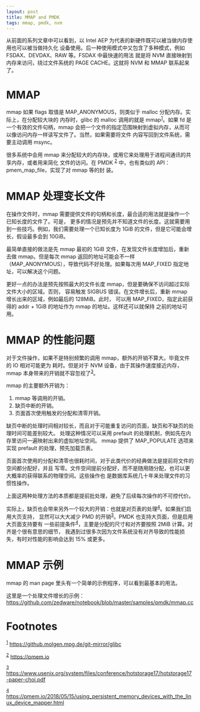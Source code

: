 ```yaml
---
layout: post
title: MMAP and PMDK
tags: mmap, pmdk, nvm
---
```


从前面的系列文章中可以看到，以 Intel AEP 为代表的新硬件既可以被当做内存使用也可以被当做持久化
设备使用。后一种使用模式中又包含了多种模式，例如 FSDAX、DEVDAX、RAW 等。FSDAX 中最快速的用法
就是将 NVM 直接映射到内存来访问，绕过文件系统的 PAGE CACHE。这就将 NVM 和 MMAP 联系起来了。

<a id="org219dab3"></a>

# MMAP

mmap 如果 flags 取值是 MAP\_ANONYMOUS，则类似于 malloc 分配内存。实际上，在分配较大块的
内存时，glibc 的 malloc 调用的就是 mmap<sup><a id="fnr.1" class="footref" href="#fn.1">1</a></sup>。如果 fd 是一个有效的文件句柄，mmap 
会把一个文件的指定范围映射到虚拟内存，从而可以像访问内存一样读写文件了。当然，如果需要将文件
内容写回到文件系统，需要主动调用 msync。

很多系统中会用 mmap 来分配较大的内存块，或用它来处理用于进程间通讯的共享内存，或者用来简化
文件的访问。在 PMDK <sup><a id="fnr.2" class="footref" href="#fn.2">2</a></sup> 中，也有类似的 API：pmem\_map\_file，实现了对 mmap 等的封
装。


<a id="orgb3d06f1"></a>

# MMAP 处理变长文件

在操作文件时，mmap 需要提供文件的句柄和长度，最合适的用法就是操作一个已知长度的文件了。可是，
更多的情况是预先并不知道文件的长度。这就需要用到一些技巧。例如，我们需要处理一个已知长度为
1GiB 的文件，但是它可能会增长，假设最多会到 10GiB。

最简单直接的做法是先 mmap 最初的 1GiB 文件，在发现文件长度增加后，重新去做 mmap。但是每次
mmap 返回的地址可能会不一样（MAP\_ANONYMOUS），导致代码不好处理。如果每次用 MAP\_FIXED 
指定地址，可以解决这个问题。

更好一点的办法是预先按照最大的文件长度 mmap，但是要确保不访问超过实际文件大小的区域。否则，
容易触发 SIGBUS 错误。在文件增长后，重新 mmap 增长出来的区域，例如最后的 128MiB。此时，
可以用 MAP\_FIXED，指定此前获得的 addr + 1GiB 的地址作为 mmap 的地址。这样还可以就保持
之前的地址可用。


<a id="orgdc16eca"></a>

# MMAP 的性能问题

对于文件操作，如果不是特别频繁的调用 mmap，额外的开销不算大。毕竟文件的 IO 相对可能更为
耗时。但是对于 NVM 设备，由于其操作速度接近内存，mmap 本身带来的开销就不容忽视了<sup><a id="fnr.3" class="footref" href="#fn.3">3</a></sup>。

mmap 的主要额外开销为：

1.  mmap 等调用的开销。
2.  缺页中断的开销。
3.  页面首次使用触发的分配和清零开销。

缺页中断的处理时间相对较长，而且对于可能重复访问的页面，缺页和不缺页的处理时间可能差别较大。
处理这种情况可以采用 prefault 的处理机制，例如先在内存里访问一遍映射出来的虚拟地址空间。
mmap 提供了 MAP\_POPULATE 选项来实现 prefault 的处理，预先加载页表。

页面首次使用的分配和清零也很耗时间，对于此类代价的经典做法是提前将文件的空间都分配好，并且
写零。文件空间提前分配好，而不是随用随分配，也可以更大概率的获得联系的物理空间。这些操作也
是数据库系统几十年来处理文件的习惯性操作。

上面这两种处理方法的本质都是提前批处理，避免了后续每次操作的不可控代价。

实际上，缺页也会带来另外一个较大的开销：也就是对页表的处理<sup><a id="fnr.4" class="footref" href="#fn.4">4</a></sup>。如果我们启用大页支持，
显然可以大大减少 PMD 的开销<sup><a id="fnr.3.100" class="footref" href="#fn.3">3</a></sup>。PMDK 也支持大页面，但是启用大页面支持要有
一些前提条件<sup><a id="fnr.4.100" class="footref" href="#fn.4">4</a></sup>，主要是分配的尺寸和对齐要按照 2MiB 计算。对齐是个很有意思的细节，
我遇到过很多次因为文件系统没有对齐导致的性能损失，有时对性能的影响会达到 15% 或更多。


<a id="orgbd5612b"></a>

# MMAP 示例

mmap 的 man page 里头有一个简单的示例程序，可以看到最基本的用法。

这里是一个处理文件增长的示例：<https://github.com/zedware/notebook/blob/master/samples/pmdk/mmap.cc>


# Footnotes

<sup><a id="fn.1" href="#fnr.1">1</a></sup> <https://github.molgen.mpg.de/git-mirror/glibc>

<sup><a id="fn.2" href="#fnr.2">2</a></sup> <https://pmem.io>

<sup><a id="fn.3" href="#fnr.3">3</a></sup> <https://www.usenix.org/system/files/conference/hotstorage17/hotstorage17-paper-choi.pdf>

<sup><a id="fn.4" href="#fnr.4">4</a></sup> <https://pmem.io/2018/05/15/using_persistent_memory_devices_with_the_linux_device_mapper.html>
